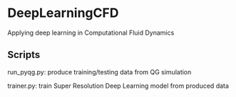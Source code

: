 # DeepLearningCFD
Applying deep learning in Computational Fluid Dynamics

## Scripts

run_pyqg.py: produce training/testing data from QG simulation

trainer.py: train Super Resolution Deep Learning model from produced data